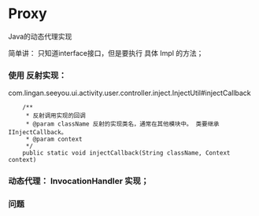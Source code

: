 # Proxy
Java的动态代理实现

简单讲： 只知道interface接口，但是要执行 具体 Impl 的方法； 

### 使用 反射实现：
com.lingan.seeyou.ui.activity.user.controller.inject.InjectUtil#injectCallback
````
    /**
     * 反射调用实现的回调
     * @param className 反射的实现类名，通常在其他模块中。 类要继承IInjectCallback。
     * @param context
     */
    public static void injectCallback(String className, Context context)
````

### 动态代理： InvocationHandler 实现；


### 问题


